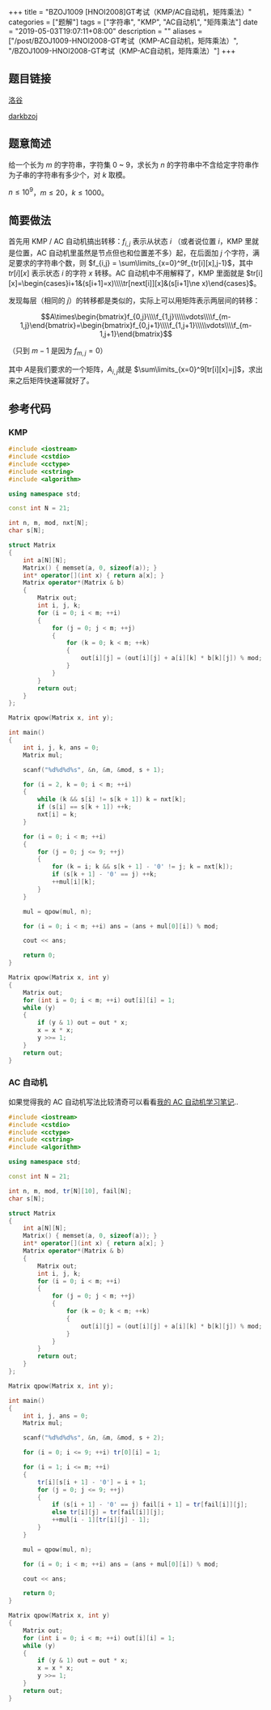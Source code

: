 +++
title = "BZOJ1009 [HNOI2008]GT考试（KMP/AC自动机，矩阵乘法）"
categories = ["题解"]
tags = ["字符串", "KMP", "AC自动机", "矩阵乘法"]
date = "2019-05-03T19:07:11+08:00"
description = ""
aliases = ["/post/BZOJ1009-HNOI2008-GT考试（KMP-AC自动机，矩阵乘法）", "/BZOJ1009-HNOI2008-GT考试（KMP-AC自动机，矩阵乘法）"]
+++


## 题目链接

[洛谷](https://www.luogu.org/problemnew/show/P3193)

[darkbzoj](https://darkbzoj.tk/problem/1009)

## 题意简述

给一个长为 $m$ 的字符串，字符集 $0$ ~ $9$，求长为 $n$ 的字符串中不含给定字符串作为子串的字符串有多少个，对 $k$ 取模。

$n\le10^9$，$m\le20$，$k\le1000$。

<!--more-->

## 简要做法

首先用 KMP / AC 自动机搞出转移：$f_{i,j}$ 表示从状态 $i$ （或者说位置 $i$，KMP 里就是位置，AC 自动机里虽然是节点但也和位置差不多）起，在后面加 $j$ 个字符，满足要求的字符串个数，则 $f_{i,j} = \sum\limits_{x=0}^9f_{tr[i][x],j-1}$，其中 $tr[i][x]$ 表示状态 $i$ 的字符 $x$ 转移。AC 自动机中不用解释了，KMP 里面就是 $tr[i][x]=\begin{cases}i+1&(s[i+1]=x)\\\\tr[next[i]][x]&(s[i+1]\ne x)\end{cases}$。

发现每层（相同的 $j$）的转移都是类似的，实际上可以用矩阵表示两层间的转移：

$$A\times\begin{bmatrix}f_{0,j}\\\\f_{1,j}\\\\\vdots\\\\f_{m-1,j}\end{bmatrix}=\begin{bmatrix}f_{0,j+1}\\\\f_{1,j+1}\\\\\vdots\\\\f_{m-1,j+1}\end{bmatrix}$$

（只到 $m-1$ 是因为 $f_{m,j}=0$）

其中 $A​$ 是我们要求的一个矩阵，$A_{i,j}​$ 就是 $\sum\limits_{x=0}^9[tr[i][x]=j]​$，求出来之后矩阵快速幂就好了。

## 参考代码

### KMP

```cpp
#include <iostream>
#include <cstdio>
#include <cctype>
#include <cstring>
#include <algorithm>

using namespace std;

const int N = 21;

int n, m, mod, nxt[N];
char s[N];

struct Matrix
{
    int a[N][N];
    Matrix() { memset(a, 0, sizeof(a)); }
    int* operator[](int x) { return a[x]; }
    Matrix operator*(Matrix & b)
    {
        Matrix out;
        int i, j, k;
        for (i = 0; i < m; ++i)
        {
            for (j = 0; j < m; ++j)
            {
                for (k = 0; k < m; ++k)
                {
                    out[i][j] = (out[i][j] + a[i][k] * b[k][j]) % mod;
                }
            }
        }
        return out;
    }
};

Matrix qpow(Matrix x, int y);

int main()
{
    int i, j, k, ans = 0;
    Matrix mul;

    scanf("%d%d%d%s", &n, &m, &mod, s + 1);

    for (i = 2, k = 0; i < m; ++i)
    {
        while (k && s[i] != s[k + 1]) k = nxt[k];
        if (s[i] == s[k + 1]) ++k;
        nxt[i] = k;
    }

    for (i = 0; i < m; ++i)
    {
        for (j = 0; j <= 9; ++j)
        {
            for (k = i; k && s[k + 1] - '0' != j; k = nxt[k]);
            if (s[k + 1] - '0' == j) ++k;
            ++mul[i][k];
        }
    }

    mul = qpow(mul, n);

    for (i = 0; i < m; ++i) ans = (ans + mul[0][i]) % mod;

    cout << ans;

    return 0;
}

Matrix qpow(Matrix x, int y)
{
    Matrix out;
    for (int i = 0; i < m; ++i) out[i][i] = 1;
    while (y)
    {
        if (y & 1) out = out * x;
        x = x * x;
        y >>= 1;
    }
    return out;
}
```

### AC 自动机

如果觉得我的 AC 自动机写法比较清奇可以看看[我的 AC 自动机学习笔记](/AC自动机学习笔记)..

```cpp
#include <iostream>
#include <cstdio>
#include <cctype>
#include <cstring>
#include <algorithm>

using namespace std;

const int N = 21;

int n, m, mod, tr[N][10], fail[N];
char s[N];

struct Matrix
{
    int a[N][N];
    Matrix() { memset(a, 0, sizeof(a)); }
    int* operator[](int x) { return a[x]; }
    Matrix operator*(Matrix & b)
    {
        Matrix out;
        int i, j, k;
        for (i = 0; i < m; ++i)
        {
            for (j = 0; j < m; ++j)
            {
                for (k = 0; k < m; ++k)
                {
                    out[i][j] = (out[i][j] + a[i][k] * b[k][j]) % mod;
                }
            }
        }
        return out;
    }
};

Matrix qpow(Matrix x, int y);

int main()
{
    int i, j, ans = 0;
    Matrix mul;

    scanf("%d%d%d%s", &n, &m, &mod, s + 2);

    for (i = 0; i <= 9; ++i) tr[0][i] = 1;

    for (i = 1; i <= m; ++i)
    {
        tr[i][s[i + 1] - '0'] = i + 1;
        for (j = 0; j <= 9; ++j)
        {
            if (s[i + 1] - '0' == j) fail[i + 1] = tr[fail[i]][j];
            else tr[i][j] = tr[fail[i]][j];
            ++mul[i - 1][tr[i][j] - 1];
        }
    }

    mul = qpow(mul, n);

    for (i = 0; i < m; ++i) ans = (ans + mul[0][i]) % mod;

    cout << ans;

    return 0;
}

Matrix qpow(Matrix x, int y)
{
    Matrix out;
    for (int i = 0; i < m; ++i) out[i][i] = 1;
    while (y)
    {
        if (y & 1) out = out * x;
        x = x * x;
        y >>= 1;
    }
    return out;
}
```

